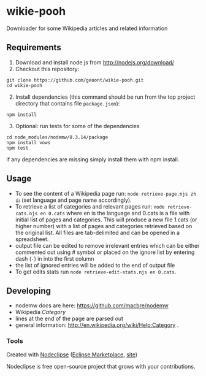 # wikie-pooh

Downloader for some Wikipedia articles and related information

## Requirements

1.  Download and install node.js from http://nodejs.org/download/
2.  Checkout this repository:
```
git clone https://github.com/geoont/wikie-pooh.git
cd wikie-pooh
```
2.  Install dependencies (this command should be run from the top project directory that contains file ```package.json```): 
```
npm install
``` 
3.  Optional: run tests for some of the dependencies 
```
cd node_modules/nodemw/0.3.14/package
npm install vows
npm test
```
if any dependencies are missing simply install them with npm install.

## Usage

 * To see the content of a Wikipedia page run: ```node retrieve-page.njs zh 山``` (set language and page name accordingly).  
 * To retrieve a list of categories and relevant pages run: ```node retrieve-cats.njs en 0.cats``` where en is the language and 0.cats is a file with initial list of pages and categories.  This will produce a new file 1.cats (or higher number) with a list of pages and categories retrieved based on the original list.  All files are tab-delimited and can be opened in a spreadsheet.
  * output file can be edited to remove irrelevant entries which can be either commented out using # symbol or placed on the ignore list by entering dash (```-```) in into the first column
  * the list of ignored entries will be added to the end of output file 
 * To get edits stats run ```node retrieve-edit-stats.njs en 0.cats```.

## Developing

 * nodemw docs are here: https://github.com/macbre/nodemw
 * Wikipedia *Category*
  * lines at the end of the page are parsed out
  * general information: http://en.wikipedia.org/wiki/Help:Category .

### Tools

Created with [Nodeclipse](https://github.com/Nodeclipse/nodeclipse-1)
 ([Eclipse Marketplace](http://marketplace.eclipse.org/content/nodeclipse), [site](http://www.nodeclipse.org))

Nodeclipse is free open-source project that grows with your contributions.
